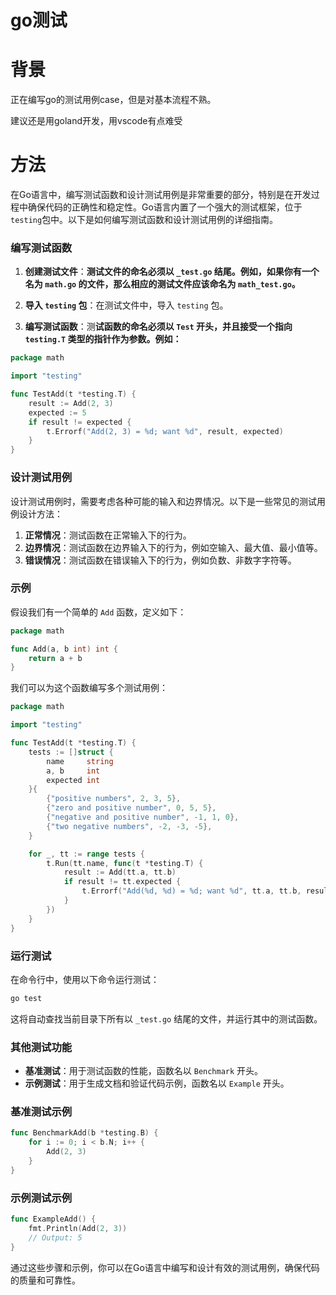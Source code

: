# go测试




# 背景

正在编写go的测试用例case，但是对基本流程不熟。

建议还是用goland开发，用vscode有点难受



# 方法



在Go语言中，编写测试函数和设计测试用例是非常重要的部分，特别是在开发过程中确保代码的正确性和稳定性。Go语言内置了一个强大的测试框架，位于`testing`包中。以下是如何编写测试函数和设计测试用例的详细指南。

### 编写测试函数

1. **创建测试文件**：**测试文件的命名必须以 `_test.go` 结尾。例如，如果你有一个名为 `math.go` 的文件，那么相应的测试文件应该命名为 `math_test.go`。**

2. **导入 `testing` 包**：在测试文件中，导入 `testing` 包。

3. **编写测试函数**：测**试函数的命名必须以 `Test` 开头，并且接受一个指向 `testing.T` 类型的指针作为参数。例如：**

```go
package math

import "testing"

func TestAdd(t *testing.T) {
    result := Add(2, 3)
    expected := 5
    if result != expected {
        t.Errorf("Add(2, 3) = %d; want %d", result, expected)
    }
}
```

### 设计测试用例

设计测试用例时，需要考虑各种可能的输入和边界情况。以下是一些常见的测试用例设计方法：

1. **正常情况**：测试函数在正常输入下的行为。
2. **边界情况**：测试函数在边界输入下的行为，例如空输入、最大值、最小值等。
3. **错误情况**：测试函数在错误输入下的行为，例如负数、非数字字符等。

### 示例

假设我们有一个简单的 `Add` 函数，定义如下：

```go
package math

func Add(a, b int) int {
    return a + b
}
```

我们可以为这个函数编写多个测试用例：

```go
package math

import "testing"

func TestAdd(t *testing.T) {
    tests := []struct {
        name     string
        a, b     int
        expected int
    }{
        {"positive numbers", 2, 3, 5},
        {"zero and positive number", 0, 5, 5},
        {"negative and positive number", -1, 1, 0},
        {"two negative numbers", -2, -3, -5},
    }

    for _, tt := range tests {
        t.Run(tt.name, func(t *testing.T) {
            result := Add(tt.a, tt.b)
            if result != tt.expected {
                t.Errorf("Add(%d, %d) = %d; want %d", tt.a, tt.b, result, tt.expected)
            }
        })
    }
}
```

### 运行测试

在命令行中，使用以下命令运行测试：

```sh
go test
```

这将自动查找当前目录下所有以 `_test.go` 结尾的文件，并运行其中的测试函数。

### 其他测试功能

- **基准测试**：用于测试函数的性能，函数名以 `Benchmark` 开头。
- **示例测试**：用于生成文档和验证代码示例，函数名以 `Example` 开头。

### 基准测试示例

```go
func BenchmarkAdd(b *testing.B) {
    for i := 0; i < b.N; i++ {
        Add(2, 3)
    }
}
```

### 示例测试示例

```go
func ExampleAdd() {
    fmt.Println(Add(2, 3))
    // Output: 5
}
```

通过这些步骤和示例，你可以在Go语言中编写和设计有效的测试用例，确保代码的质量和可靠性。

